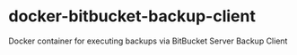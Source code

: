 # docker-bitbucket-backup-client
Docker container for executing backups via BitBucket Server Backup Client
